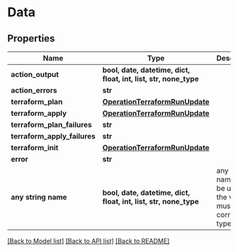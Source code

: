 # Data


## Properties
Name | Type | Description | Notes
------------ | ------------- | ------------- | -------------
**action_output** | **bool, date, datetime, dict, float, int, list, str, none_type** |  | [optional] 
**action_errors** | **str** |  | [optional] 
**terraform_plan** | [**OperationTerraformRunUpdate**](OperationTerraformRunUpdate.md) |  | [optional] 
**terraform_apply** | [**OperationTerraformRunUpdate**](OperationTerraformRunUpdate.md) |  | [optional] 
**terraform_plan_failures** | **str** |  | [optional] 
**terraform_apply_failures** | **str** |  | [optional] 
**terraform_init** | [**OperationTerraformRunUpdate**](OperationTerraformRunUpdate.md) |  | [optional] 
**error** | **str** |  | [optional] 
**any string name** | **bool, date, datetime, dict, float, int, list, str, none_type** | any string name can be used but the value must be the correct type | [optional]

[[Back to Model list]](../README.md#documentation-for-models) [[Back to API list]](../README.md#documentation-for-api-endpoints) [[Back to README]](../README.md)


